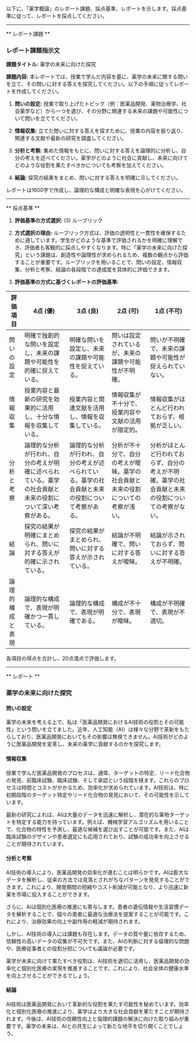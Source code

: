 以下に、「薬学概論」のレポート課題、採点基準、レポートを示します。採点基準に従って、レポートを採点してください。

---------------------------------------
** レポート課題 **

### レポート課題指示文

**課題タイトル:** 薬学の未来に向けた探究

**課題内容:** 本レポートでは、授業で学んだ内容を基に、薬学の未来に関する問いを立て、その問いに対する答えを探究してください。以下の手順に従ってレポートを作成してください。

1. **問いの設定:** 授業で取り上げたトピック（例：医薬品開発、薬物治療学、社会薬学など）から一つを選び、その分野に関連する未来の課題や可能性について問いを立ててください。

2. **情報収集:** 立てた問いに対する答えを探すために、授業の内容を振り返り、関連する文献や最新の研究を調査してください。

3. **分析と考察:** 集めた情報をもとに、問いに対する答えを論理的に分析し、自分の考えを述べてください。薬学がどのように社会に貢献し、未来に向けてどのような役割を果たすべきかについても考察を加えてください。

4. **結論:** 探究の結果をまとめ、問いに対する答えを明確に示してください。

レポートは1600字で作成し、論理的な構成と明確な表現を心がけてください。

---------------------------------------
** 採点基準 **

1. **評価基準の方式選択:** (3) ルーブリック

2. **方式選択の理由:** 
   ルーブリック方式は、評価の透明性と一貫性を確保するために適しています。学生がどのような基準で評価されるかを明確に理解でき、評価者も客観的に採点しやすくなります。特に「薬学の未来に向けた探究」という課題は、創造性や論理性が求められるため、複数の観点から評価することが重要です。ルーブリックを用いることで、問いの設定、情報収集、分析と考察、結論の各段階での達成度を具体的に評価できます。

3. **評価基準の方式に基づくレポートの評価基準:**

| 評価項目       | 4点 (優)                                      | 3点 (良)                                      | 2点 (可)                                      | 1点 (不可)                                    |
|----------------|-----------------------------------------------|-----------------------------------------------|-----------------------------------------------|-----------------------------------------------|
| 問いの設定     | 明確で独創的な問いを設定し、未来の課題や可能性を的確に捉えている。 | 明確な問いを設定し、未来の課題や可能性を捉えている。 | 問いは設定されているが、未来の課題や可能性が不明確。 | 問いが不明確で、未来の課題や可能性が捉えられていない。 |
| 情報収集       | 授業内容と最新の研究を効果的に活用し、十分な情報を収集している。 | 授業内容と関連文献を活用し、情報を収集している。 | 情報収集が不十分で、授業内容や文献の活用が限定的。 | 情報収集がほとんど行われておらず、根拠が乏しい。     |
| 分析と考察     | 論理的な分析が行われ、自分の考えが明確に述べられている。薬学の社会貢献と未来の役割について深い考察がある。 | 論理的な分析が行われ、自分の考えが述べられている。薬学の社会貢献と未来の役割について考察がある。 | 分析が不十分で、自分の考えが曖昧。薬学の社会貢献と未来の役割についての考察が浅い。 | 分析がほとんど行われておらず、自分の考えが不明確。薬学の社会貢献と未来の役割についての考察がない。 |
| 結論           | 探究の結果が明確にまとめられ、問いに対する答えが的確に示されている。 | 探究の結果がまとめられ、問いに対する答えが示されている。 | 結論が不明確で、問いに対する答えが曖昧。 | 結論が示されておらず、問いに対する答えが不明確。 |
| 論理的構成と表現 | 論理的な構成で、表現が明確かつ一貫している。         | 論理的な構成で、表現が明確である。             | 構成が不十分で、表現が曖昧。                 | 構成が不明確で、表現が不適切。               |

各項目の得点を合計し、20点満点で評価します。

---------------------------------------
** レポート **
### 薬学の未来に向けた探究

#### 問いの設定

薬学の未来を考える上で、私は「医薬品開発におけるAI技術の役割とその可能性」という問いを立てました。近年、人工知能（AI）は様々な分野で革新をもたらしており、医薬品開発においてもその影響は無視できません。AI技術がどのように医薬品開発を変革し、未来の薬学に貢献するのかを探究します。

#### 情報収集

授業で学んだ医薬品開発のプロセスは、通常、ターゲットの特定、リード化合物の発見、前臨床試験、臨床試験、そして承認という段階を経ます。これらのプロセスは時間とコストがかかるため、効率化が求められています。AI技術は、特に初期段階のターゲット特定やリード化合物の発見において、その可能性を示しています。

最新の研究によれば、AIは大量のデータを迅速に解析し、潜在的な薬物ターゲットを特定する能力を持っています。例えば、機械学習アルゴリズムを用いることで、化合物の特性を予測し、最適な候補を選び出すことが可能です。また、AIは臨床試験のデザインや患者選定にも応用されており、試験の成功率を向上させることが期待されています。

#### 分析と考察

AI技術の導入により、医薬品開発の効率化が進むことは明らかです。AIは膨大なデータを解析し、従来の方法では見落とされがちなパターンを発見することができます。これにより、開発期間の短縮やコスト削減が可能となり、より迅速に新薬を市場に投入することができます。

さらに、AIは個別化医療の推進にも寄与します。患者の遺伝情報や生活習慣データを解析することで、個々の患者に最適な治療法を提案することが可能です。これにより、治療効果の向上や副作用の軽減が期待されます。

しかし、AI技術の導入には課題も存在します。データの質や量に依存するため、信頼性の高いデータの収集が不可欠です。また、AIの判断に対する倫理的な問題や、医療従事者との役割分担についても議論が必要です。

薬学が未来に向けて果たすべき役割は、AI技術を適切に活用し、医薬品開発の効率化と個別化医療の実現を推進することです。これにより、社会全体の健康水準を向上させることができるでしょう。

#### 結論

AI技術は医薬品開発において革新的な役割を果たす可能性を秘めています。効率化と個別化医療の推進により、薬学はより大きな社会貢献を果たすことが期待されます。今後は、AI技術の信頼性向上と倫理的課題の解決に向けた取り組みが重要です。薬学の未来は、AIとの共生によって新たな地平を切り開くことでしょう。

